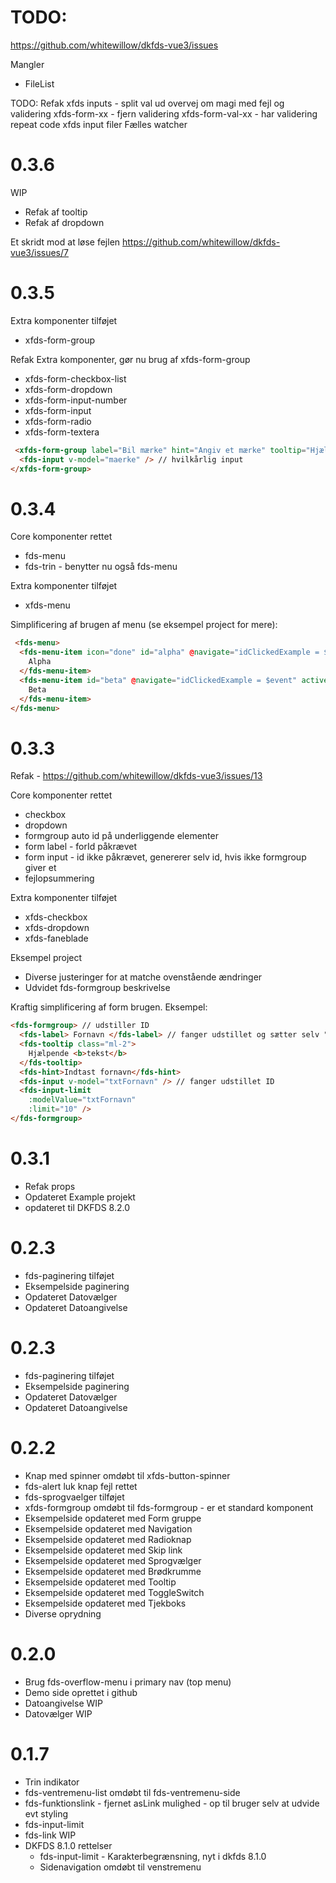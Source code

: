 

# TODO:

https://github.com/whitewillow/dkfds-vue3/issues

Mangler
- FileList

TODO:
Refak xfds inputs - split val ud
overvej om magi med fejl og validering
xfds-form-xx - fjern validering
xfds-form-val-xx - har validering
repeat code xfds input filer
Fælles watcher

# 0.3.6
WIP
- Refak af tooltip
- Refak af dropdown

Et skridt mod at løse fejlen https://github.com/whitewillow/dkfds-vue3/issues/7



# 0.3.5
Extra komponenter tilføjet
- xfds-form-group

Refak Extra komponenter, gør nu brug af xfds-form-group
- xfds-form-checkbox-list
- xfds-form-dropdown
- xfds-form-input-number
- xfds-form-input
- xfds-form-radio
- xfds-form-textera

```html
 <xfds-form-group label="Bil mærke" hint="Angiv et mærke" tooltip="Hjælp i tooltip">
  <fds-input v-model="maerke" /> // hvilkårlig input
</xfds-form-group>
```


# 0.3.4
Core komponenter rettet
- fds-menu
- fds-trin - benytter nu også fds-menu

Extra komponenter tilføjet
- xfds-menu

Simplificering af brugen af menu (se eksempel project for mere):

```html
 <fds-menu>
  <fds-menu-item icon="done" id="alpha" @navigate="idClickedExample = $event">
    Alpha
  </fds-menu-item>
  <fds-menu-item id="beta" @navigate="idClickedExample = $event" active>
    Beta
  </fds-menu-item>
</fds-menu>
```

# 0.3.3
Refak - https://github.com/whitewillow/dkfds-vue3/issues/13

Core komponenter rettet
- checkbox
- dropdown
- formgroup auto id på underliggende elementer
- form label - forId påkrævet
- form input - id ikke påkrævet, genererer selv id, hvis ikke formgroup giver et
- fejlopsummering

Extra komponenter tilføjet
- xfds-checkbox
- xfds-dropdown
- xfds-faneblade

Eksempel project
- Diverse justeringer for at matche ovenstående ændringer
- Udvidet fds-formgroup beskrivelse

Kraftig simplificering af form brugen.
Eksempel:

```html
<fds-formgroup> // udstiller ID
  <fds-label> Fornavn </fds-label> // fanger udstillet og sætter selv "for" attr
  <fds-tooltip class="ml-2">
    Hjælpende <b>tekst</b>
  </fds-tooltip>
  <fds-hint>Indtast fornavn</fds-hint>
  <fds-input v-model="txtFornavn" /> // fanger udstillet ID
  <fds-input-limit
    :modelValue="txtFornavn"
    :limit="10" />
</fds-formgroup>
```

# 0.3.1

- Refak props
- Opdateret Example projekt
- opdateret til DKFDS 8.2.0

# 0.2.3

- fds-paginering tilføjet
- Eksempelside paginering
- Opdateret Datovælger
- Opdateret Datoangivelse


# 0.2.3

- fds-paginering tilføjet
- Eksempelside paginering
- Opdateret Datovælger
- Opdateret Datoangivelse

# 0.2.2

- Knap med spinner omdøbt til xfds-button-spinner
- fds-alert luk knap fejl rettet
- fds-sprogvaelger tilføjet
- xfds-formgroup omdøbt til fds-formgroup - er et standard komponent
- Eksempelside opdateret med Form gruppe
- Eksempelside opdateret med Navigation
- Eksempelside opdateret med Radioknap
- Eksempelside opdateret med Skip link
- Eksempelside opdateret med Sprogvælger
- Eksempelside opdateret med Brødkrumme
- Eksempelside opdateret med Tooltip
- Eksempelside opdateret med ToggleSwitch
- Eksempelside opdateret med Tjekboks
- Diverse oprydning


# 0.2.0

- Brug fds-overflow-menu i primary nav (top menu)
- Demo side oprettet i github
- Datoangivelse WIP
- Datovælger WIP



# 0.1.7

- Trin indikator
- fds-ventremenu-list omdøbt til fds-ventremenu-side
- fds-funktionslink - fjernet asLink mulighed - op til bruger selv at udvide evt styling
- fds-input-limit
- fds-link WIP
- DKFDS 8.1.0 rettelser
  - fds-input-limit - Karakterbegrænsning, nyt i dkfds 8.1.0
  - Sidenavigation omdøbt til venstremenu
